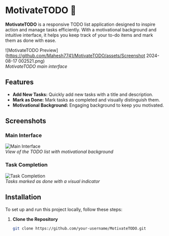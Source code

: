 # MotivateTODO 🚀

**MotivateTODO** is a responsive TODO list application designed to inspire action and manage tasks efficiently. With a motivational background and intuitive interface, it helps you keep track of your to-do items and mark them as done with ease.

![MotivateTODO Preview](https://github.com/Mahesh7741/MotivateTODO/assets/Screenshot 2024-08-17 002521.png)  
*MotivateTODO main interface*

## Features

- **Add New Tasks:** Quickly add new tasks with a title and description.
- **Mark as Done:** Mark tasks as completed and visually distinguish them.
- **Motivational Background:** Engaging background to keep you motivated.

## Screenshots

### Main Interface
![Main Interface](https://github.com/your-username/MotivateTODO/blob/main/images/main-interface.png)  
*View of the TODO list with motivational background*

### Task Completion
![Task Completion](https://github.com/your-username/MotivateTODO/blob/main/images/task-completion.png)  
*Tasks marked as done with a visual indicator*

## Installation

To set up and run this project locally, follow these steps:

1. **Clone the Repository**
   ```bash
   git clone https://github.com/your-username/MotivateTODO.git
